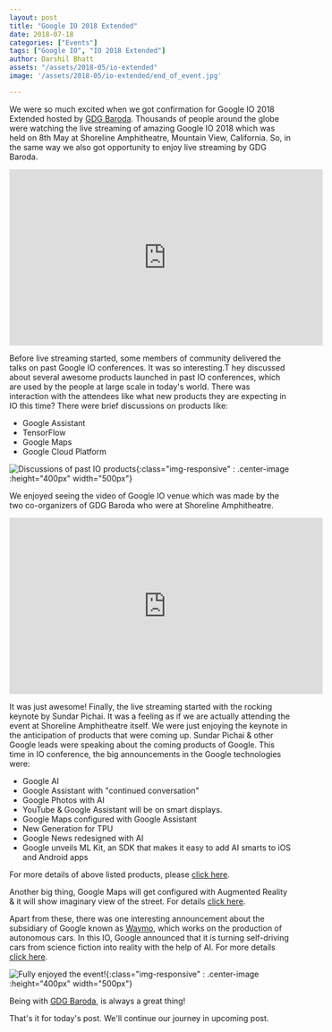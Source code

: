 ```yaml
---
layout: post
title: "Google IO 2018 Extended"
date: 2018-07-18
categories: ["Events"]
tags: ["Google IO", "IO 2018 Extended"]
author: Darshil Bhatt
assets: "/assets/2018-05/io-extended"
image: '/assets/2018-05/io-extended/end_of_event.jpg'

---
```

We were so much excited when we got confirmation for Google IO 2018 Extended hosted by [GDG Baroda](https://gdgbaroda.com/). Thousands of people around the globe were watching the live streaming of amazing Google IO 2018 which was held on 8th May at Shoreline Amphitheatre, Mountain View, California. So, in the same way we also got opportunity to enjoy live streaming by GDG Baroda.

<div class="embed-responsive embed-responsive-16by9">
<iframe class="responsive-embed-item" width="560" height="315" src="https://www.youtube.com/embed/ogfYd705cRs" frameborder="0" allow="autoplay; encrypted-media" allowfullscreen></iframe>
</div>

Before live streaming started, some members of community delivered the talks on past Google IO conferences. It was so interesting.T hey discussed about several awesome products launched in past IO conferences, which are used by the people at large scale in today's world. There was interaction with the attendees like what new products they are expecting in IO this time? There were brief discussions on products like:

* Google Assistant
* TensorFlow
* Google Maps
* Google Cloud Platform

![Discussions of past IO products]({{page.assets}}/discussions.jpg){:class="img-responsive" : .center-image :height="400px" width="500px"}

We enjoyed seeing the video of Google IO venue which was made by the two co-organizers of GDG Baroda who were at Shoreline Amphitheatre.

<div class="embed-responsive embed-responsive-16by9">
<iframe width="560" height="315" src="https://www.youtube.com/embed/tJjDx5yUL0U" frameborder="0" allow="autoplay; encrypted-media" allowfullscreen></iframe>
</div>

It was just awesome! Finally, the live streaming started with the rocking keynote by Sundar Pichai. It was a feeling as if we are actually attending the event at Shoreline Amphitheatre itself. We were just enjoying the keynote in the anticipation of products that were coming up. Sundar Pichai & other Google leads were speaking about the coming products of Google. This time in IO conference, the big announcements in the Google technologies were:

* Google AI
* Google Assistant with "continued conversation"
* Google Photos with AI
* YouTube & Google Assistant will be on smart displays.
* Google Maps configured with Google Assistant
* New Generation for TPU
* Google News redesigned with AI
* Google unveils ML Kit, an SDK that makes it easy to add AI smarts to iOS and Android apps

For more details of above listed products, please [click here](https://techcrunch.com/2018/05/08/8-big-announcements-from-google-i-o-2018/).

Another big thing, Google Maps will get configured with Augmented Reality & it will show imaginary view of the street. For details [click here](https://www.youtube.com/watch?v=xS_NgTAB4jQ).

Apart from these, there was one interesting announcement about the subsidiary of Google known as [Waymo](https://en.wikipedia.org/wiki/Waymo), which works on the production of autonomous cars. In this IO, Google announced that it is turning self-driving cars from science fiction into reality with the help of AI. For more details [click here](https://www.youtube.com/watch?v=UrJ4-AUL4U0).

![Fully enjoyed the event!]({{page.assets}}/end_of_event.jpg){:class="img-responsive" : .center-image :height="400px" width="500px"}

Being with [GDG Baroda](https://gdgbaroda.com/), is always a great thing!

That's it for today's post. We'll continue our journey in upcoming post.
